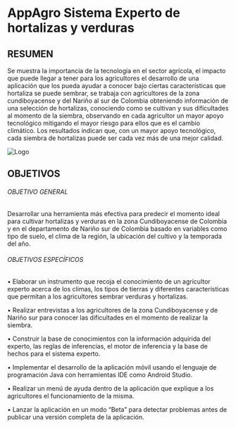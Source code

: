 # AppAgro Sistema Experto de hortalizas y verduras

## RESUMEN

Se muestra la importancia de la tecnología en el sector agrícola, el impacto que puede llegar a tener para los agricultores el desarrollo de una aplicación que los pueda ayudar a conocer bajo ciertas características que hortaliza se puede sembrar, se trabaja con agricultores de la zona cundiboyacense y del Nariño al sur de Colombia obteniendo información de una selección de hortalizas, conociendo como se cultivan y sus dificultades al momento de la siembra, observando en cada agricultor un mayor apoyo tecnológico mitigando el mayor riesgo para ellos que es el cambio climático. Los resultados indican que, con un mayor apoyo tecnológico, cada siembra de hortalizas puede ser cada vez más de una mejor calidad. 


![Logo](https://user-images.githubusercontent.com/109491345/181094516-bd6ebf6e-f769-4eb8-bec2-22a7caea79eb.png)

## OBJETIVOS          

###### OBJETIVO GENERAL  

Desarrollar una herramienta más efectiva para predecir el momento ideal para cultivar hortalizas y verduras en la zona Cundiboyacense de Colombia y en el departamento de Nariño sur de Colombia basado en variables como tipo de suelo, el clima de la región, la ubicación del cultivo y la temporada del año. 

###### OBJETIVOS ESPECÍFICOS      

•	Elaborar un instrumento que recoja el conocimiento de un agricultor experto acerca de los climas, los tipos de tierras y diferentes características que permitan a los agricultores sembrar verduras y hortalizas.

•	Realizar entrevistas a los agricultores de la zona Cundiboyacense y de Nariño sur para conocer las dificultades en el momento de realizar la siembra.

•	Construir la base de conocimientos con la información adquirida del experto, las reglas de inferencias, el motor de inferencia y la base de hechos para el sistema experto.

•	Implementar el desarrollo de la aplicación móvil usando el lenguaje de programación Java con herramientas IDE como Android Studio.

•	Realizar un menú de ayuda dentro de la aplicación que explique a los agricultores el funcionamiento de la misma.

•	Lanzar la aplicación en un modo “Beta” para detectar problemas antes de publicar una versión completa de la aplicación.


